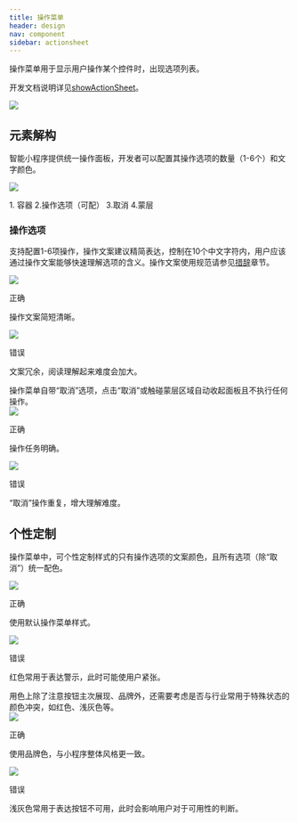 ```yaml
---
title: 操作菜单
header: design
nav: component
sidebar: actionsheet
---
```

操作菜单用于显示用户操作某个控件时，出现选项列表。

开发文档说明详见<a href="https://smartprogram.baidu.com/docs/develop/api/show_toast/#swan-showActionSheet/" target="_blank">showActionSheet</a>。

<div class="m-doc-custom-examples">
	<div class="m-doc-custom-examples-error ">
		<img src="../../../img/design/component/actionsheet/1.png">
	</div>
</div>

## 元素解构
智能小程序提供统一操作面板，开发者可以配置其操作选项的数量（1-6个）和文字颜色。
<div class="m-doc-custom-examples">
	<div class="m-doc-custom-examples-error ">
		<img src="../../../img/design/component/actionsheet/2.png">
		<p class="m-doc-custom-examples-text">1. 容器
2.操作选项（可配）
3.取消
4.蒙层</p>
	</div>
</div>

### 操作选项
支持配置1-6项操作，操作文案建议精简表达，控制在10个中文字符内，用户应该通过操作文案能够快速理解选项的含义。操作文案使用规范请参见[措辞](../../foundation/writing)章节。
<div class="m-doc-custom-examples">
	<div class="m-doc-custom-examples-correct">
		<img src="../../../img/design/component/actionsheet/3-1.png">
		<p class="m-doc-custom-examples-title">正确</p><p class="m-doc-custom-examples-text">操作文案简短清晰。</p>
	</div>
	<div class="m-doc-custom-examples-error ">
		<img src="../../../img/design/component/actionsheet/3-2.png">
		<p class="m-doc-custom-examples-title">错误</p><p class="m-doc-custom-examples-text">文案冗余，阅读理解起来难度会加大。</p>
	</div>
</div>
操作菜单自带“取消”选项，点击“取消”或触碰蒙层区域自动收起面板且不执行任何操作。
<div class="m-doc-custom-examples">
	<div class="m-doc-custom-examples-correct">
		<img src="../../../img/design/component/actionsheet/4-1.png">
		<p class="m-doc-custom-examples-title">正确</p><p class="m-doc-custom-examples-text">操作任务明确。</p>
	</div>
	<div class="m-doc-custom-examples-error ">
		<img src="../../../img/design/component/actionsheet/4-2.png">
		<p class="m-doc-custom-examples-title">错误</p><p class="m-doc-custom-examples-text">“取消”操作重复，增大理解难度。</p>
	</div>
</div>

## 个性定制
操作菜单中，可个性定制样式的只有操作选项的文案颜色，且所有选项（除“取消”）统一配色。
<div class="m-doc-custom-examples">
	<div class="m-doc-custom-examples-correct">
		<img src="../../../img/design/component/actionsheet/5-1.png">
		<p class="m-doc-custom-examples-title">正确</p><p class="m-doc-custom-examples-text">使用默认操作菜单样式。</p>
	</div>
	<div class="m-doc-custom-examples-error ">
		<img src="../../../img/design/component/actionsheet/5-2.png">
		<p class="m-doc-custom-examples-title">错误</p><p class="m-doc-custom-examples-text">红色常用于表达警示，此时可能使用户紧张。</p>
	</div>
</div>
用色上除了注意按钮主次展现、品牌外，还需要考虑是否与行业常用于特殊状态的颜色冲突，如红色、浅灰色等。
<div class="m-doc-custom-examples">
	<div class="m-doc-custom-examples-correct">
		<img src="../../../img/design/component/actionsheet/6-1.png">
		<p class="m-doc-custom-examples-title">正确</p><p class="m-doc-custom-examples-text">使用品牌色，与小程序整体风格更一致。</p>
	</div>
	<div class="m-doc-custom-examples-error ">
		<img src="../../../img/design/component/actionsheet/6-2.png">
		<p class="m-doc-custom-examples-title">错误</p><p class="m-doc-custom-examples-text">浅灰色常用于表达按钮不可用，此时会影响用户对于可用性的判断。</p>
	</div>
</div>